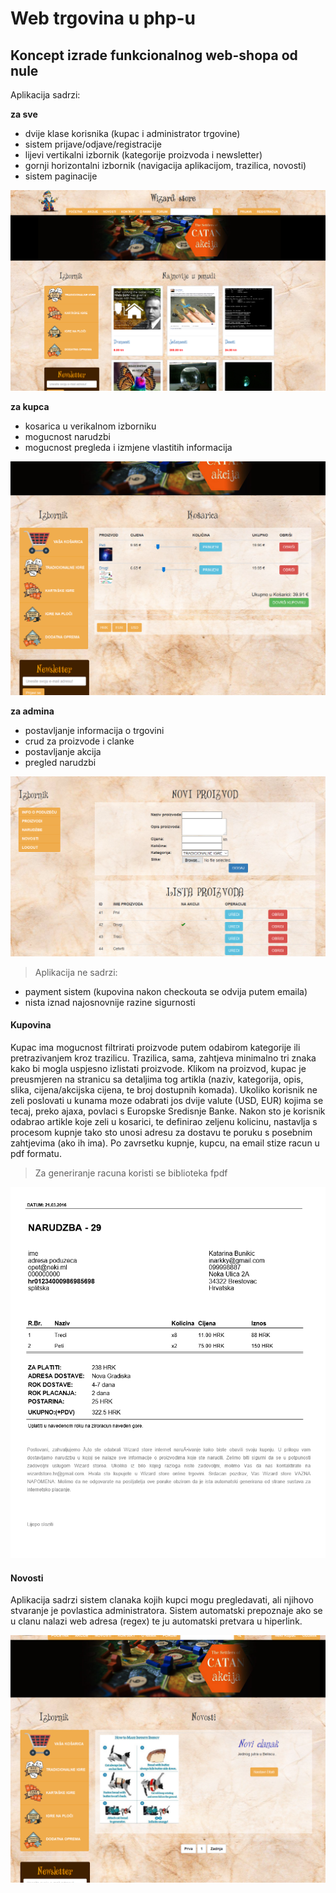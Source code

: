 Web trgovina u php-u
===================


Koncept izrade funkcionalnog web-shopa od nule
----------

Aplikacija sadrzi:

**za sve**

 - dvije klase korisnika (kupac i administrator trgovine)
 - sistem prijave/odjave/registracije
 - lijevi vertikalni izbornik (kategorije proizvoda i newsletter)
 - gornji horizontalni izbornik (navigacija aplikacijom, trazilica, novosti)
 - sistem paginacije

![naslovnica](/tut/1.PNG)

**za kupca**

 - kosarica u verikalnom izborniku
 - mogucnost narudzbi
 - mogucnost pregleda i izmjene vlastitih informacija

![user](/tut/check.PNG)

**za admina**

 - postavljanje informacija o trgovini
 - crud za proizvode i clanke
 - postavljanje akcija
 - pregled narudzbi

![admin](/tut/crud.PNG)

>Aplikacija ne sadrzi:
>
 - payment sistem (kupovina nakon checkouta se odvija putem emaila)
 - nista iznad najosnovnije razine sigurnosti


#### <i class="icon-file"></i> Kupovina

Kupac ima mogucnost filtrirati proizvode putem odabirom kategorije ili pretrazivanjem kroz trazilicu. Trazilica, sama, zahtjeva minimalno tri znaka kako bi mogla uspjesno izlistati proizvode.
Klikom na proizvod, kupac je preusmjeren na stranicu sa detaljima tog artikla (naziv, kategorija, opis, slika, cijena/akcijska cijena, te broj dostupnih komada).
Ukoliko korisnik ne zeli poslovati u kunama moze odabrati jos dvije valute (USD, EUR) kojima se tecaj, preko ajaxa, povlaci s Europske Sredisnje Banke.
Nakon sto je korisnik odabrao artikle koje zeli u kosarici, te definirao zeljenu kolicinu, nastavlja s procesom kupnje tako sto unosi adresu za dostavu te poruku s posebnim zahtjevima (ako ih ima).
Po zavrsetku kupnje, kupcu, na email stize racun u pdf formatu.
> Za generiranje racuna koristi se biblioteka fpdf

![racun](/tut/racun.PNG)

#### <i class="icon-file"></i> Novosti

Aplikacija sadrzi sistem clanaka kojih kupci mogu pregledavati, ali njihovo stvaranje je povlastica administratora. Sistem automatski prepoznaje ako se u clanu nalazi web adresa (regex) te ju automatski pretvara u hiperlink.  

![clanci](/tut/novosti.PNG)


